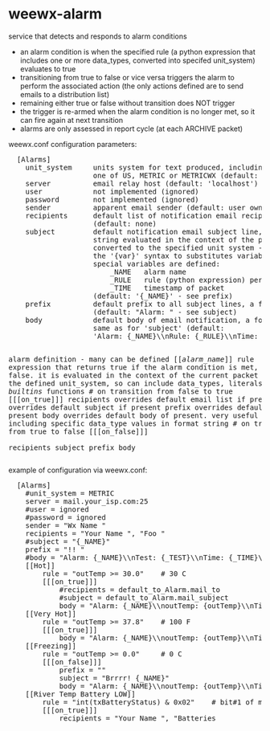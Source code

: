 <h1>weewx-alarm</h1>
<p>service that detects and responds to alarm conditions</p>

* an alarm condition is when the specified rule (a python expression that
  includes one or more data_types, converted into specifed unit_system)
  evaluates to true
* transitioning from true to false or vice versa triggers the alarm
  to perform the associated action
  (the only actions defined are to send emails to a distribution list)
* remaining either true or false without transition does NOT trigger
* the trigger is re-armed when the alarm condition is no longer met,
  so it can fire again at next transition
* alarms are only assessed in report cycle (at each ARCHIVE packet)

<p>weewx.conf configuration parameters:</p>
<pre>
  [Alarms]
    unit_system     units system for text produced, including for emails:
                    one of US, METRIC or METRICWX (default: METRIC)
    server          email relay host (default: 'localhost')
    user            not implemented (ignored)
    password        not implemented (ignored)
    sender          apparent email sender (default: user owner of weewx)
    recipients      default list of notification email recipients
                    (default: none)
    subject         default notification email subject line, as a format
                    string evaluated in the context of the packet
                    converted to the specified unit system - it supports
                    the '{var}' syntax to substitutes variables.
                    special variables are defined:
                        _NAME   alarm name
                        _RULE   rule (python expression) performed
                        _TIME   timestamp of packet
                    (default: '{_NAME}' - see prefix)
    prefix          default prefix to all subject lines, a format string
                    (default: "Alarm: " - see subject)
    body            default body of email notification, a format string
                    same as for 'subject' (default:
                    'Alarm: {_NAME}\\nRule: {_RULE}\\nTime: {_TIME}\\n')
   
alarm definition - many can be defined
    [[_alarm_name_]]
        rule        expression that returns true if the alarm condition
                    is met, otherwise false. it is evaluated in the
                    context of the current packet converted to the defined
                    unit_system, so can include data_types, literals and
                    _builtins_ functions
        # on transition from false to true
        [[[on_true]]]
            recipients  overrides default email list if present
            subject     overrides default subject if present
            prefix      overrides default prefix if present
            body        overrides default body of present. very useful
                        for including specific data_type values in format
                        string
        # on transition from true to false
        [[[on_false]]]  
            recipients
            subject
            prefix
            body
</pre>

<p>example of configuration via weewx.conf:</p>
<pre>
  [Alarms]
    #unit_system = METRIC
    server = mail.your_isp.com:25
    #user = ignored
    #password = ignored
    sender = "Wx Name <your_account@your_isp.au>"
    recipients = "Your Name <your_account@your_isp.com>", "Foo <bar@isp.com>"
    #subject = "{_NAME}"
    prefix = "!! "
    #body = "Alarm: {_NAME}\\nTest: {_TEST}\\nTime: {_TIME}\\n"
    [[Hot]]
        rule = "outTemp >= 30.0"    # 30 C
        [[[on_true]]]
            #recipients = default_to_Alarm.mail_to
            #subject = default_to_Alarm.mail_subject
            body = "Alarm: {_NAME}\\noutTemp: {outTemp}\\nTime: {_TIME}\\n"
    [[Very Hot]]
        rule = "outTemp >= 37.8"    # 100 F
        [[[on_true]]]
            body = "Alarm: {_NAME}\\noutTemp: {outTemp}\\nTime: {_TIME}\\n"
    [[Freezing]]
        rule = "outTemp >= 0.0"     # 0 C
        [[[on_false]]]
            prefix = ""
            subject = "Brrrr! {_NAME}"
            body = "Alarm: {_NAME}\\noutTemp: {outTemp}\\nTime: {_TIME}\\n"
    [[River Temp Battery LOW]]
        rule = "int(txBatteryStatus) & 0x02"    # bit#1 of mask set
        [[[on_true]]]
            recipients = "Your Name <your_account@your_isp.com>", "Batteries <hardware@shop.com"
            prefix = "Order: "
            body = "Please provide 4xAAA batteries\\n"
        [[[on_false]]]
            subject = "River Temp Battery okay"
            body = "Alarm: {_NAME}: CLEARED\\n"
</pre>
